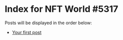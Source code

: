 # Index for NFT World #5317
Posts will be displayed in the order below:

- [Your first post](./001-first.md)

